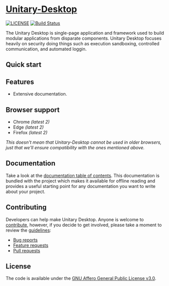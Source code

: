 # [Unitary-Desktop](https://neomancy.github.io/client.html)

[![LICENSE](https://img.shields.io/github/license/neomancy/unitary-client)](https://github.com/neomancy/unitary-client/blob/master/LICENSE.md)
[![Build Status](https://travis-ci.org/h5bp/html5-boilerplate.svg)](https://travis-ci.org/h5bp/html5-boilerplate)


The Unitary Desktop is single-page application and framework used to build
modular applications from disparate components.  Unitary Desktop focuses
heavily on security doing things such as execution sandboxing, controlled 
communication, and automated loggin. 

## Quick start

## Features

* Extensive documentation.

## Browser support

* Chrome *(latest 2)*
* Edge *(latest 2)*
* Firefox *(latest 2)*

*This doesn't mean that Unitary-Desktop cannot be used in older browsers,
just that we'll ensure compatibility with the ones mentioned above.*

## Documentation

Take a look at the [documentation table of contents](dist/doc/TOC.md). This
documentation is bundled with the project which makes it available for offline
reading and provides a useful starting point for any documentation you want to
write about your project.

## Contributing

Developers can help make Unitary Desktop. Anyone is
welcome to [contribute](.github/CONTRIBUTING.md), however, if you decide to get
involved, please take a moment to review the [guidelines](.github/CONTRIBUTING.md):

* [Bug reports](.github/CONTRIBUTING.md#bugs)
* [Feature requests](.github/CONTRIBUTING.md#features)
* [Pull requests](.github/CONTRIBUTING.md#pull-requests)

## License

The code is available under the [GNU Affero General Public License v3.0](LICENSE.md).
